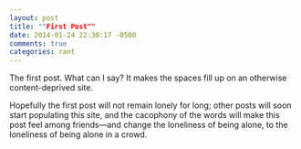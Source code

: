 ```yaml
---
layout: post
title: ""First Post""
date: 2014-01-24 22:30:17 -0500
comments: true
categories: rant
---
```


The first post. What can I say? It makes the spaces fill up on an otherwise
content-deprived site.

Hopefully the first post will not remain lonely for long; other posts will soon
start populating this site, and the cacophony of the words will make this post
feel among friends&mdash;and change the loneliness of being alone, to the
loneliness of being alone in a crowd.
